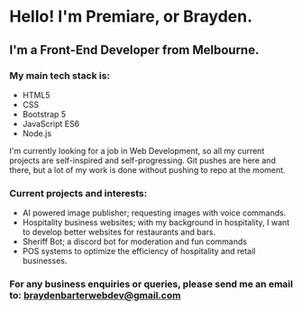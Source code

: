 # Hello! I'm Premiare, or Brayden.

## I'm a Front-End Developer from Melbourne.

### My main tech stack is:
- HTML5
- CSS
- Bootstrap 5
- JavaScript ES6
- Node.js

I'm currently looking for a job in Web Development, so all my current projects are self-inspired and self-progressing. Git pushes are here and there, but a lot of my work is done without pushing to repo at the moment.

### Current projects and interests:
- AI powered image publisher; requesting images with voice commands.
- Hospitality business websites; with my background in hospitality, I want to develop better websites for restaurants and bars.
- Sheriff Bot; a discord bot for moderation and fun commands
- POS systems to optimize the efficiency of hospitality and retail businesses.

### For any business enquiries or queries, please send me an email to: braydenbarterwebdev@gmail.com
